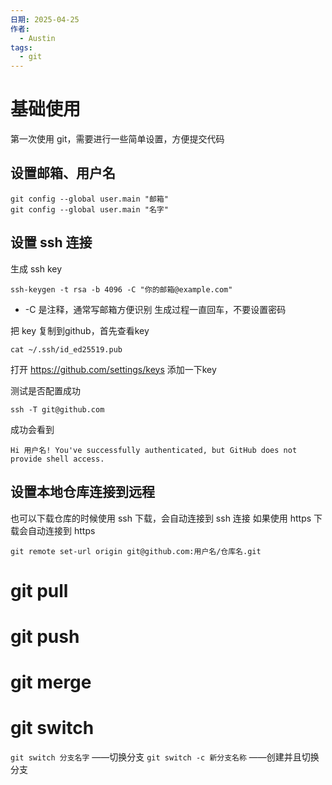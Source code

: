 ```yaml
---
日期: 2025-04-25
作者:
  - Austin
tags:
  - git
---
```

# 基础使用
第一次使用 git，需要进行一些简单设置，方便提交代码
## 设置邮箱、用户名
```shell
git config --global user.main "邮箱"
git config --global user.main "名字"
```

## 设置 ssh 连接
生成 ssh key
```shell
ssh-keygen -t rsa -b 4096 -C "你的邮箱@example.com"
```
- -C 是注释，通常写邮箱方便识别
生成过程一直回车，不要设置密码

把 key 复制到github，首先查看key
```shell
cat ~/.ssh/id_ed25519.pub
```
打开 https://github.com/settings/keys
添加一下key

测试是否配置成功
```shell
ssh -T git@github.com
```
成功会看到
```shell
Hi 用户名! You've successfully authenticated, but GitHub does not provide shell access.
```

## 设置本地仓库连接到远程
也可以下载仓库的时候使用 ssh 下载，会自动连接到 ssh 连接
如果使用 https 下载会自动连接到 https
```shell
git remote set-url origin git@github.com:用户名/仓库名.git
```



# git pull


# git push

# git merge

# git switch

`git switch 分支名字` ——切换分支
`git switch -c 新分支名称` ——创建并且切换分支

